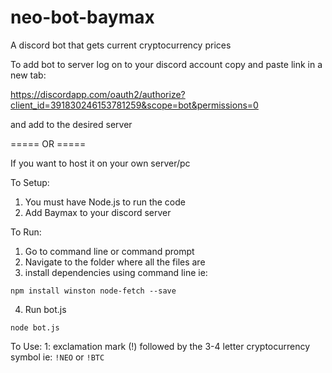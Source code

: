 # neo-bot-baymax
A discord bot that gets current cryptocurrency prices

To add bot to server log on to your discord account copy and paste link in a new tab:

https://discordapp.com/oauth2/authorize?client_id=391830246153781259&scope=bot&permissions=0
 
and add to the desired server

===== OR =====

If you want to host it on your own server/pc

To Setup:
1. You must have Node.js to run the code
2. Add Baymax to your discord server

To Run:
1. Go to command line or command prompt
2. Navigate to the folder where all the files are
3. install dependencies using command line ie:
```
npm install winston node-fetch --save
```
4. Run bot.js
```
node bot.js
```
    
To Use:
1: exclamation mark (!) followed by the 3-4 letter cryptocurrency symbol ie:
    `!NEO` or `!BTC`
    
